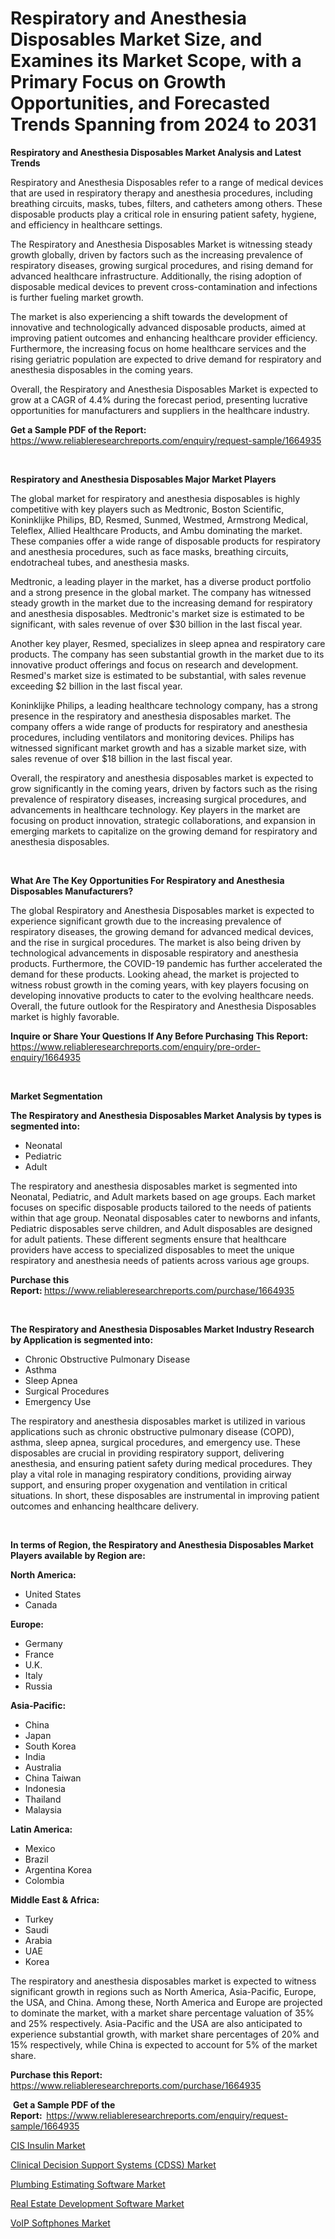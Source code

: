<p><h1>Respiratory and Anesthesia Disposables Market Size, and Examines its Market Scope, with a Primary Focus on Growth Opportunities, and Forecasted Trends Spanning from 2024 to 2031</h1></p><p><strong>Respiratory and Anesthesia Disposables Market Analysis and Latest Trends</strong></p>
<p><p>Respiratory and Anesthesia Disposables refer to a range of medical devices that are used in respiratory therapy and anesthesia procedures, including breathing circuits, masks, tubes, filters, and catheters among others. These disposable products play a critical role in ensuring patient safety, hygiene, and efficiency in healthcare settings.</p><p>The Respiratory and Anesthesia Disposables Market is witnessing steady growth globally, driven by factors such as the increasing prevalence of respiratory diseases, growing surgical procedures, and rising demand for advanced healthcare infrastructure. Additionally, the rising adoption of disposable medical devices to prevent cross-contamination and infections is further fueling market growth.</p><p>The market is also experiencing a shift towards the development of innovative and technologically advanced disposable products, aimed at improving patient outcomes and enhancing healthcare provider efficiency. Furthermore, the increasing focus on home healthcare services and the rising geriatric population are expected to drive demand for respiratory and anesthesia disposables in the coming years.</p><p>Overall, the Respiratory and Anesthesia Disposables Market is expected to grow at a CAGR of 4.4% during the forecast period, presenting lucrative opportunities for manufacturers and suppliers in the healthcare industry.</p></p>
<p><strong>Get a Sample PDF of the Report:&nbsp;</strong> <a href="https://www.reliableresearchreports.com/enquiry/request-sample/1664935">https://www.reliableresearchreports.com/enquiry/request-sample/1664935</a></p>
<p>&nbsp;</p>
<p><strong>Respiratory and Anesthesia Disposables Major Market Players</strong></p>
<p><p>The global market for respiratory and anesthesia disposables is highly competitive with key players such as Medtronic, Boston Scientific, Koninklijke Philips, BD, Resmed, Sunmed, Westmed, Armstrong Medical, Teleflex, Allied Healthcare Products, and Ambu dominating the market. These companies offer a wide range of disposable products for respiratory and anesthesia procedures, such as face masks, breathing circuits, endotracheal tubes, and anesthesia masks.</p><p>Medtronic, a leading player in the market, has a diverse product portfolio and a strong presence in the global market. The company has witnessed steady growth in the market due to the increasing demand for respiratory and anesthesia disposables. Medtronic's market size is estimated to be significant, with sales revenue of over $30 billion in the last fiscal year.</p><p>Another key player, Resmed, specializes in sleep apnea and respiratory care products. The company has seen substantial growth in the market due to its innovative product offerings and focus on research and development. Resmed's market size is estimated to be substantial, with sales revenue exceeding $2 billion in the last fiscal year.</p><p>Koninklijke Philips, a leading healthcare technology company, has a strong presence in the respiratory and anesthesia disposables market. The company offers a wide range of products for respiratory and anesthesia procedures, including ventilators and monitoring devices. Philips has witnessed significant market growth and has a sizable market size, with sales revenue of over $18 billion in the last fiscal year.</p><p>Overall, the respiratory and anesthesia disposables market is expected to grow significantly in the coming years, driven by factors such as the rising prevalence of respiratory diseases, increasing surgical procedures, and advancements in healthcare technology. Key players in the market are focusing on product innovation, strategic collaborations, and expansion in emerging markets to capitalize on the growing demand for respiratory and anesthesia disposables.</p></p>
<p>&nbsp;</p>
<p><strong>What Are The Key Opportunities For Respiratory and Anesthesia Disposables Manufacturers?</strong></p>
<p><p>The global Respiratory and Anesthesia Disposables market is expected to experience significant growth due to the increasing prevalence of respiratory diseases, the growing demand for advanced medical devices, and the rise in surgical procedures. The market is also being driven by technological advancements in disposable respiratory and anesthesia products. Furthermore, the COVID-19 pandemic has further accelerated the demand for these products. Looking ahead, the market is projected to witness robust growth in the coming years, with key players focusing on developing innovative products to cater to the evolving healthcare needs. Overall, the future outlook for the Respiratory and Anesthesia Disposables market is highly favorable.</p></p>
<p><strong>Inquire or Share Your Questions If Any Before Purchasing This Report:</strong> <a href="https://www.reliableresearchreports.com/enquiry/pre-order-enquiry/1664935">https://www.reliableresearchreports.com/enquiry/pre-order-enquiry/1664935</a></p>
<p>&nbsp;</p>
<p><strong>Market Segmentation</strong></p>
<p><strong>The Respiratory and Anesthesia Disposables Market Analysis by types is segmented into:</strong></p>
<p><ul><li>Neonatal</li><li>Pediatric</li><li>Adult</li></ul></p>
<p><p>The respiratory and anesthesia disposables market is segmented into Neonatal, Pediatric, and Adult markets based on age groups. Each market focuses on specific disposable products tailored to the needs of patients within that age group. Neonatal disposables cater to newborns and infants, Pediatric disposables serve children, and Adult disposables are designed for adult patients. These different segments ensure that healthcare providers have access to specialized disposables to meet the unique respiratory and anesthesia needs of patients across various age groups.</p></p>
<p><strong>Purchase this Report:&nbsp;</strong><a href="https://www.reliableresearchreports.com/purchase/1664935">https://www.reliableresearchreports.com/purchase/1664935</a></p>
<p>&nbsp;</p>
<p><strong>The Respiratory and Anesthesia Disposables Market Industry Research by Application is segmented into:</strong></p>
<p><ul><li>Chronic Obstructive Pulmonary Disease</li><li>Asthma</li><li>Sleep Apnea</li><li>Surgical Procedures</li><li>Emergency Use</li></ul></p>
<p><p>The respiratory and anesthesia disposables market is utilized in various applications such as chronic obstructive pulmonary disease (COPD), asthma, sleep apnea, surgical procedures, and emergency use. These disposables are crucial in providing respiratory support, delivering anesthesia, and ensuring patient safety during medical procedures. They play a vital role in managing respiratory conditions, providing airway support, and ensuring proper oxygenation and ventilation in critical situations. In short, these disposables are instrumental in improving patient outcomes and enhancing healthcare delivery.</p></p>
<p>&nbsp;</p>
<p><strong>In terms of Region, the Respiratory and Anesthesia Disposables Market Players available by Region are:</strong></p>
<p>
    <p> <strong> North America: </strong>
        <ul>
            <li>United States</li>
            <li>Canada</li>
        </ul>
        </p> 
    <p> <strong> Europe: </strong>
        <ul>
            <li>Germany</li>
            <li>France</li>
            <li>U.K.</li>
            <li>Italy</li>
            <li>Russia</li>
        </ul>
        </p> 
    <p> <strong> Asia-Pacific: </strong>
        <ul>
            <li>China</li>
            <li>Japan</li>
            <li>South Korea</li>
            <li>India</li>
            <li>Australia</li>
            <li>China Taiwan</li>
            <li>Indonesia</li>
            <li>Thailand</li>
            <li>Malaysia</li>
        </ul>
        </p> 
    <p> <strong> Latin America: </strong>
        <ul>
            <li>Mexico</li>
            <li>Brazil</li>
            <li>Argentina Korea</li>
            <li>Colombia</li>
        </ul>
        </p> 
    <p> <strong> Middle East & Africa: </strong>
        <ul>
            <li>Turkey</li>
            <li>Saudi</li>
            <li>Arabia</li>
            <li>UAE</li>
            <li>Korea</li>
        </ul>
    </p>
    </p>
<p><p>The respiratory and anesthesia disposables market is expected to witness significant growth in regions such as North America, Asia-Pacific, Europe, the USA, and China. Among these, North America and Europe are projected to dominate the market, with a market share percentage valuation of 35% and 25% respectively. Asia-Pacific and the USA are also anticipated to experience substantial growth, with market share percentages of 20% and 15% respectively, while China is expected to account for 5% of the market share.</p></p>
<p><strong>Purchase this Report: </strong><a href="https://www.reliableresearchreports.com/purchase/1664935">https://www.reliableresearchreports.com/purchase/1664935</a></p>
<p>&nbsp;<strong>Get a Sample PDF of the Report:&nbsp;&nbsp;</strong><a href="https://www.reliableresearchreports.com/enquiry/request-sample/1664935">https://www.reliableresearchreports.com/enquiry/request-sample/1664935</a></p>
<p><strong></strong></p>
<p><p><a href="https://github.com/joannagoyvaerts/Market-Research-Report-List-1/blob/main/cis-insulin-market.md">CIS Insulin Market</a></p><p><a href="https://github.com/lubmix/Market-Research-Report-List-1/blob/main/clinical-decision-support-systems-cdss-market.md">Clinical Decision Support Systems (CDSS) Market</a></p><p><a href="https://medium.com/@cynthiajohnson755/plumbing-estimating-software-nbsp-market-focuses-on-market-share-size-and-projected-forecast-till-768cd888b71d">Plumbing Estimating Software Market</a></p><p><a href="https://medium.com/@cynthiajohnson755/real-estate-development-software-market-report-reveals-the-latest-trends-and-growth-opportunities-4ff6d3f9aa16">Real Estate Development Software Market</a></p><p><a href="https://medium.com/@marielong2006/voip-softphones-market-size-cagr-trends-2024-2030-b88d096fde8b">VoIP Softphones Market</a></p></p>